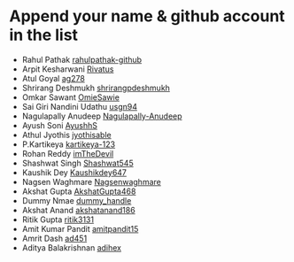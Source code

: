 # Append your name & github account in the list

- Rahul Pathak [rahulpathak-github](https://github.com/rahulpathak-github)
- Arpit Kesharwani [Rivatus](https://github.com/rivatus)
- Atul Goyal [ag278](https://github.com/ag278)
- Shrirang Deshmukh [shrirangpdeshmukh](https://github.com/shrirangpdeshmukh)
- Omkar Sawant [OmieSawie](https://github.com/OmieSawie)
- Sai Giri Nandini Udathu [usgn94](https://github.com/usgn94)
- Nagulapally Anudeep [Nagulapally-Anudeep](https://github.com/Nagulapally-Anudeep)
- Ayush Soni [AyushhS](https://github.com/AyushhS)
- Athul Jyothis [jyothisable](https://github.com/jyothisable)
- P.Kartikeya [kartikeya-123](https://github.com/kartikeya-123)
- Rohan Reddy [imTheDevil](https://github.com/imTheDevil)
- Shashwat Singh [Shashwat545](https://github.com/shashwat545)
- Kaushik Dey [Kaushikdey647](https://github.com/Kaushikdey647)
- Nagsen Waghmare [Nagsenwaghmare](https://github.com/Nagsenwaghmare)
- Akshat Gupta [AkshatGupta468](https://github.com/AkshatGupta468)
- Dummy Nmae [dummy_handle](https://github.com/rahulpathak-github)
- Akshat Anand [akshatanand186](https://github.com/akshatanand186)
- Ritik Gupta [ritik3131](https://github.com/ritik3131)
- Amit Kumar Pandit [amitpandit15](https://github.com/amitpandit15)
- Amrit Dash [ad451](https://github.com/ad451)
- Aditya Balakrishnan [adihex](https://github.com/adihex)
